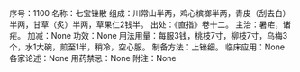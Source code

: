 序号：1100
名称：七宝锉散
组成：川常山半两，鸡心槟榔半两，青皮（刮去白）半两，甘草（炙）半两，草果仁2钱半。
出处：《直指》卷十二。
主治：暑疟，诸疟。
加减：None
功效：None
用法用量：每服3钱，桃枝7寸，柳枝7寸，乌梅3个，水1大碗，煎至1半，稍冷，空心服。
制备方法：上锉细。
临床应用：None
各家论述：None
用药禁忌：None
附注：None
